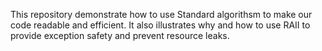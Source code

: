 This repository demonstrate how to use Standard algorithsm to make our code readable and efficient. 
It also illustrates why and how to use RAII to provide exception safety and prevent resource leaks. 
